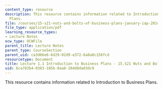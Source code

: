 ```yaml
---
content_type: resource
description: This resource contains information related to Introduction to Business
  Plans.
file: /courses/15-s21-nuts-and-bolts-of-business-plans-january-iap-2014/6ca783b40383185b0aa8284d8da03dc9_MIT15_S21IAP14_Session1.1.pdf
file_type: application/pdf
learning_resource_types:
- Lecture Notes
ocw_type: OCWFile
parent_title: Lecture Notes
parent_type: CourseSection
parent_uid: ca3d66e6-6d29-02d9-e372-6a8a8c156fcd
resourcetype: Document
title: Lecture 1.1 Introduction to Business Plans - 15.S21 Nuts and Bolts IAP 2014
uid: 6ca783b4-0383-185b-0aa8-284d8da03dc9
---
```

This resource contains information related to Introduction to Business Plans.